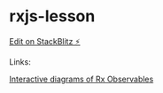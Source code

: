 # rxjs-lesson

[Edit on StackBlitz ⚡️](https://stackblitz.com/edit/rxjs-lesson)

Links:

[Interactive diagrams of Rx Observables](https://rxmarbles.com)